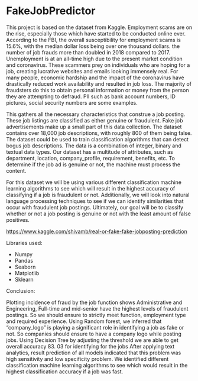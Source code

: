 # FakeJobPredictor

This project is based on the dataset from Kaggle. Employment scams are on the rise, especially those which have started to be conducted online ever. According to the FBI, the overall susceptibility for employment scams is 15.6%, with the median dollar loss being over one thousand dollars. the number of job frauds more than doubled in 2018 compared to 2017. Unemployment is at an all-time high due to the present market condition and coronavirus. These scammers prey on individuals who are hoping for a job, creating lucrative websites and emails looking immensely real.  For many people, economic hardship and the impact of the coronavirus have drastically reduced work availability and resulted in job loss. The majority of fraudsters do this to obtain personal information or money from the person they are attempting to defraud. PII such as bank account numbers, ID pictures, social security numbers are some examples.

This gathers all the necessary characteristics that construe a job posting. These job listings are classified as either genuine or fraudulent. Fake job advertisements make up a small part of this data collection. The dataset contains over 18,000 job descriptions, with roughly 800 of them being false.  The dataset could be used to train classification algorithms that can detect bogus job descriptions. The data is a combination of integer, binary and textual data types. Our dataset has a multitude of attributes, such as department, location, company_profile, requirement, benefits, etc. To determine if the job ad is genuine or not, the machine must process the content.

For this dataset we will be using various different classification machine learning algorithms to see which will result in the highest accuracy of classifying if a job is fraudulent or not. Additionally, we will look into natural language processing techniques to see if we can identify similarities that occur with fraudulent job postings. Ultimately, our goal will be to classify whether or not a job posting is genuine or not with the least amount of false positives.

https://www.kaggle.com/shivamb/real-or-fake-fake-jobposting-prediction

Libraries used:
- Numpy
- Pandas
- Seaborn
- Matplotlib
- Sklearn

Conclusion:

Plotting incidence of fraud by the job function shows Administrative and Engineering, Full-time and mid-senior  have the highest levels of fraudulent postings. So we should ensure to strictly meet function, employment type and required experience.
Using Random forest, we inferred that “company_logo” is playing a significant role in identifying a job as fake or not. So companies should ensure to have a company logo while posting jobs.
Using Decision Tree by adjusting the threshold we are able to get overall accuracy 83. 03 for identifying for the jobs
After applying  text analytics, result prediction of all models indicated that this problem was high sensitivity and low specificity problem.
We identified different classification machine learning algorithms to see which would result in the highest classification accuracy if a job was fast.
